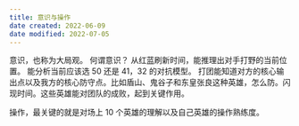 ```yaml
---
title: 意识与操作
date created: 2022-06-09
date modified: 2022-07-05
---
```

意识，也称为大局观。
何谓意识？
从红蓝刷新时间，能推理出对手打野的当前位置。
能分析当前应该选 50 还是 41，32 的对抗模型。
打团能知道对方的核心输出点以及我方的核心防守点。比如盾山、鬼谷子和东皇张良这种英雄，怎么防。闪现时间。这些英雄能对团队的成败，起到关键作用。

操作，最关键的就是对场上 10 个英雄的理解以及自己英雄的操作熟练度。
